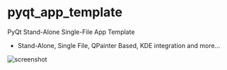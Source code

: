 pyqt_app_template
=================

PyQt Stand-Alone Single-File App Template

- Stand-Alone, Single File, QPainter Based, KDE  integration and more...

![screenshot](https://lh5.googleusercontent.com/-Qfo8NRpoIfI/UZECiaEuSeI/AAAAAAAAC9w/f-h-lVt4A9c/w785-h584-no/temp.jpg)
